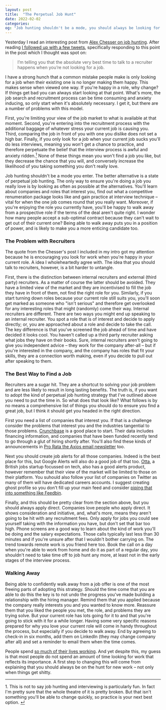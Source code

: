 ```yaml
---
layout: post
title:  "The Perpetual Job Hunt"
date: 2022-02-02
categories:
og: "Job hunting shouldn't be a mode, you should always be looking for a new job"
---
```

Yesterday I read an interesting post from [Alex Chesser on job hunting](https://alexchesser.medium.com/career-advice-nobody-gave-me-never-ignore-a-recruiter-4474eac9556). After reading [I   followed up with a few tweets](https://twitter.com/danielbower/status/1488615110449012741), specifically responding to this point in the post which I thought was spot on:

> I’m telling you that the absolute very best time to talk to a recruiter happens when you’re not looking for a job.

I have a strong hunch that a common mistake people make is only looking for a job when their existing one is no longer making them happy. This makes sense when viewed one way. If you're happy in a role, why change? If things get bad you can always start looking at that point. What's more, the job search and recruitment process can be time consuming and anxiety inducing, so only start when it's absolutely necessary. I get it, but there are a number of problems with this model.

First, you're limiting your view of the job market to what is available at that moment. Second, you're entering into the recruitment process with the additional baggage of whatever stress your current job is causing you. Third, comparing the job in front of you with one you dislike does not set a high bar. Finally, if you only look for a job when your current job sucks you'll do less interviews, meaning you won't get a chance to practice, and therefore perpetuate the belief that the interview process is awful and anxiety ridden.<a id="ref1" href="#ftn1"><sup>1</sup></a> None of these things mean you won't find a job you like, but they decrease the chance that you will, and conversely increase the likelihood of you taking something you don't really love.

Job hunting shouldn't be a mode you enter. The better alternative is a state of perpetual job hunting. The only way to ensure you're doing a job you really love is by looking as often as possible at the alternatives. You'll learn about companies and roles that interest you, find out what a competitive renumeration package looks like and gain practice at interview technique – vital for when the one job comes round that you really want. Moreover, if you're enjoying the role you currently have, you'll be happy to walk away from a prospective role if the terms of the deal aren't quite right. I wonder how many people accept a sub-optimal contract because they can't wait to get out of their current one? Being able to walk away puts you in a position of power, and is likely to make you a more enticing candidate too.

### The Problem with Recruiters

The quote from the Chesser's post I included in my intro got my attention because he is encouraging you look for work when you're happy in your current role. A idea I wholeheartedly agree with. The idea that you should talk to recruiters, however, is a bit harder to untangle.

First, there is the distinction between internal recruiters and external (third party) recruiters. As a matter of course the latter should be avoided. They have a limited view of the market and they are incentivised to fill the job they have in front of them, not find the right role for you. Similarly, if you start turning down roles because your current role still suits you, you'll soon get marked as someone who "isn't serious" and therefore get overlooked for any interesting roles that might (randomly) come their way. Internal recruiters are different. There are two ways you might end up speaking to an internal recruiter. You spot a role that is of interest and decide to apply directly; or, you are approached about a role and decide to take the call. The key difference is that you've screened the job ahead of time and have decided it looks cool. You haven't called up a third party recruiter asking what jobs they have on their books. Sure, internal recruiters aren't going to give you independent advice – they work for the company after-all – but if you're interested in the company, and the company has roles that fit your skills, they are a connection worth making, even if you decide to pull out after speaking to them.

### The Best Way to Find a Job

Recruiters are a sugar hit. They are a shortcut to solving your job problem and are less likely to result in long lasting benefits. The truth is, if you want to adopt the kind of perpetual job hunting strategy that I've outlined above you need to put the time in. So what does that look like? What follows is by no means a comprehensive list of things you should do to ensure you find a great job, but I think it should get you headed in the right direction.

First you need a list of companies that interest you. If that is a challenge consider the problems that interest you and the industries tangential to those problems. [Crunchbase](https://www.crunchbase.com/) is a good place to start. Their data includes financing information, and companies that have been funded recently tend to go through a glut of hiring shortly after. You'll also find these kinds of announcements in [Pro Rata the Axios email newsletter](https://www.axios.com/newsletters) too.

Next you should create job alerts for all those companies. Indeed is the best place for this, but Google Alerts will also do a good job of that too. [Otta](https://otta.com/), a British jobs startup focussed on tech, also has a good alerts product, however remember that their view of the market will be limited to those on their platform. You suhould also follow your list of companies on Twitter as many of them will have dedicated careers accounts. I suggest creating ghost profile so you don't fill up your main feed and consider [piping that into something like Feedbin](https://feedbin.com/blog/2018/01/11/feedbin-is-the-best-way-to-read-twitter/).

Finally, and this should be pretty clear from the section above, but you should always apply direct. Companies love people who apply direct. It shows consideration and initiative, and, what's more, means they aren't going to be hit with any recruitment fees. Only apply for jobs you could see yourself taking with the information you have, but don't set that bar too high. Phone screens are a good way to learn about the kind of work you'll be doing and the salary expectations. Those calls typically last less than 30 minutes and if you're unsure after that I wouldn't bother carrying on. The trend towards remote work is you friend here too. Book the call on a day when you're able to work from home and do it as part of a regular day, you shouldn't need to take time off to job hunt any more, at least not in the early stages of the interview process.

### Walking Away

Being able to confidently walk away from a job offer is one of the most freeing parts of adopting this strategy. Should the time come that you are able to do this the key is to not undo the progress you've made building a relationship with the hiring manager. Remind them that you applied because the company really interests you and you wanted to know more. Reassure them that you liked the people you met, the role, and problems they are trying solve. But your current role has lots going for it to and that you're going to stick with it for a while longer. Having some very specific reasons prepared for why you love your current role will come in handy throughout the process, but especially if you decide to walk away. End by agreeing to check-in in six months, add them on LinkedIn (they may change company after all) and set a reminder to email them when the time comes.

People spend [so much of their lives working](https://ourworldindata.org/time-use-living-conditions). And yet despite this, my guess is that most people do not spend an amount of time looking for work that reflects its importance. A first step to changing this will come from explaining that you should always be on the hunt for new work – not only when things get shitty.

---

<p id="ftn1">1. This is not to say job hunting and interviewing is particularly fun. In fact I'm pretty sure that the whole theatre of it is pretty broken. But that isn't something you'll be able to change quickly, so practice is your next best option. <a href="#ref1">↵</a>

